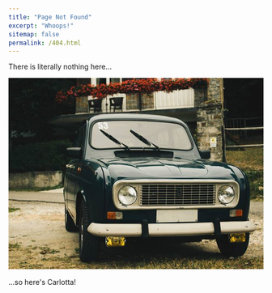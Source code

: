 ```yaml
---
title: "Page Not Found"
excerpt: "Whoops!"
sitemap: false
permalink: /404.html
---
```


There is literally nothing here... 

![Carlotta](https://raw.githubusercontent.com/jack23247/blog/master/img/404.jpg)

...so here's Carlotta!